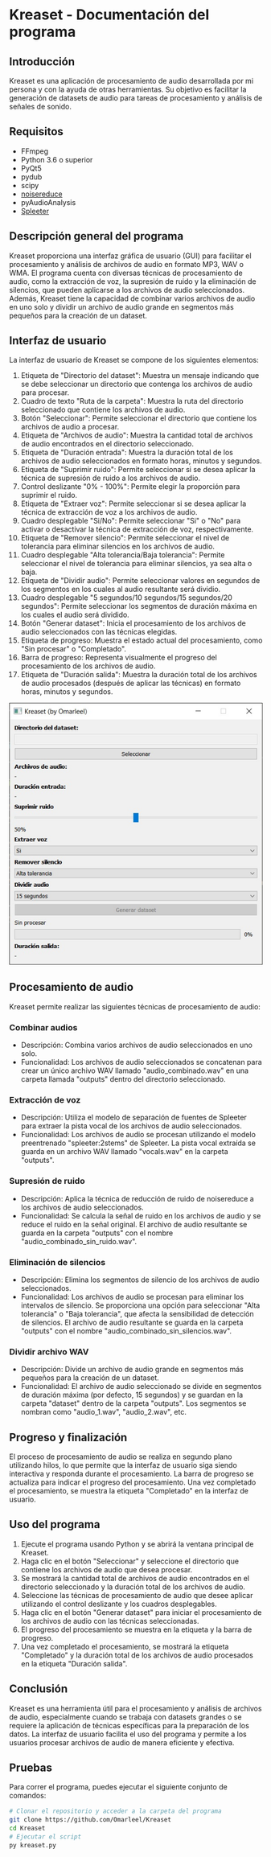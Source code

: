 # Kreaset - Documentación del programa

## Introducción
Kreaset es una aplicación de procesamiento de audio desarrollada por mi persona y con la ayuda de otras herramientas. Su objetivo es facilitar la generación de datasets de audio para tareas de procesamiento y análisis de señales de sonido.

## Requisitos
- FFmpeg
- Python 3.6 o superior
- PyQt5
- pydub
- scipy
- [noisereduce](https://github.com/timsainb/noisereduce)
- pyAudioAnalysis
- [Spleeter](https://github.com/deezer/spleeter)

## Descripción general del programa
Kreaset proporciona una interfaz gráfica de usuario (GUI) para facilitar el procesamiento y análisis de archivos de audio en formato MP3, WAV o WMA. El programa cuenta con diversas técnicas de procesamiento de audio, como la extracción de voz, la supresión de ruido y la eliminación de silencios, que pueden aplicarse a los archivos de audio seleccionados. Además, Kreaset tiene la capacidad de combinar varios archivos de audio en uno solo y dividir un archivo de audio grande en segmentos más pequeños para la creación de un dataset.

## Interfaz de usuario
La interfaz de usuario de Kreaset se compone de los siguientes elementos:

1. Etiqueta de "Directorio del dataset": Muestra un mensaje indicando que se debe seleccionar un directorio que contenga los archivos de audio para procesar.
2. Cuadro de texto "Ruta de la carpeta": Muestra la ruta del directorio seleccionado que contiene los archivos de audio.
3. Botón "Seleccionar": Permite seleccionar el directorio que contiene los archivos de audio a procesar.
4. Etiqueta de "Archivos de audio": Muestra la cantidad total de archivos de audio encontrados en el directorio seleccionado.
5. Etiqueta de "Duración entrada": Muestra la duración total de los archivos de audio seleccionados en formato horas, minutos y segundos.
6. Etiqueta de "Suprimir ruido": Permite seleccionar si se desea aplicar la técnica de supresión de ruido a los archivos de audio.
7. Control deslizante "0% - 100%": Permite elegir la proporción para suprimir el ruido.
8. Etiqueta de "Extraer voz": Permite seleccionar si se desea aplicar la técnica de extracción de voz a los archivos de audio.
9. Cuadro desplegable "Si/No": Permite seleccionar "Si" o "No" para activar o desactivar la técnica de extracción de voz, respectivamente.
10. Etiqueta de "Remover silencio": Permite seleccionar el nivel de tolerancia para eliminar silencios en los archivos de audio.
11. Cuadro desplegable "Alta tolerancia/Baja tolerancia": Permite seleccionar el nivel de tolerancia para eliminar silencios, ya sea alta o baja.
12. Etiqueta de "Dividir audio": Permite seleccionar valores en segundos de los segmentos en los cuales al audio resultante será dividio.
13. Cuadro desplegable "5 segundos/10 segundos/15 segundos/20 segundos": Permite seleccionar los segmentos de duración máxima en los cuales el audio será dividido.
14. Botón "Generar dataset": Inicia el procesamiento de los archivos de audio seleccionados con las técnicas elegidas.
15. Etiqueta de progreso: Muestra el estado actual del procesamiento, como "Sin procesar" o "Completado".
16. Barra de progreso: Representa visualmente el progreso del procesamiento de los archivos de audio.
17. Etiqueta de "Duración salida": Muestra la duración total de los archivos de audio procesados (después de aplicar las técnicas) en formato horas, minutos y segundos.

![Interfaz gráfica del programa](https://raw.githubusercontent.com/Omarleel/Kreaset/main/Assets/interfaz_de_usuario.jpg)

## Procesamiento de audio
Kreaset permite realizar las siguientes técnicas de procesamiento de audio:

### Combinar audios
- Descripción: Combina varios archivos de audio seleccionados en uno solo.
- Funcionalidad: Los archivos de audio seleccionados se concatenan para crear un único archivo WAV llamado "audio_combinado.wav" en una carpeta llamada "outputs" dentro del directorio seleccionado.

### Extracción de voz
- Descripción: Utiliza el modelo de separación de fuentes de Spleeter para extraer la pista vocal de los archivos de audio seleccionados.
- Funcionalidad: Los archivos de audio se procesan utilizando el modelo preentrenado "spleeter:2stems" de Spleeter. La pista vocal extraída se guarda en un archivo WAV llamado "vocals.wav" en la carpeta "outputs".

### Supresión de ruido
- Descripción: Aplica la técnica de reducción de ruido de noisereduce a los archivos de audio seleccionados.
- Funcionalidad: Se calcula la señal de ruido en los archivos de audio y se reduce el ruido en la señal original. El archivo de audio resultante se guarda en la carpeta "outputs" con el nombre "audio_combinado_sin_ruido.wav".

### Eliminación de silencios
- Descripción: Elimina los segmentos de silencio de los archivos de audio seleccionados.
- Funcionalidad: Los archivos de audio se procesan para eliminar los intervalos de silencio. Se proporciona una opción para seleccionar "Alta tolerancia" o "Baja tolerancia", que afecta la sensibilidad de detección de silencios. El archivo de audio resultante se guarda en la carpeta "outputs" con el nombre "audio_combinado_sin_silencios.wav".

### Dividir archivo WAV
- Descripción: Divide un archivo de audio grande en segmentos más pequeños para la creación de un dataset.
- Funcionalidad: El archivo de audio seleccionado se divide en segmentos de duración máxima (por defecto, 15 segundos) y se guardan en la carpeta "dataset" dentro de la carpeta "outputs". Los segmentos se nombran como "audio_1.wav", "audio_2.wav", etc.

## Progreso y finalización
El proceso de procesamiento de audio se realiza en segundo plano utilizando hilos, lo que permite que la interfaz de usuario siga siendo interactiva y responda durante el procesamiento. La barra de progreso se actualiza para indicar el progreso del procesamiento. Una vez completado el procesamiento, se muestra la etiqueta "Completado" en la interfaz de usuario.

## Uso del programa
1. Ejecute el programa usando Python y se abrirá la ventana principal de Kreaset.
2. Haga clic en el botón "Seleccionar" y seleccione el directorio que contiene los archivos de audio que desea procesar.
3. Se mostrará la cantidad total de archivos de audio encontrados en el directorio seleccionado y la duración total de los archivos de audio.
4. Seleccione las técnicas de procesamiento de audio que desee aplicar utilizando el control deslizante y los cuadros desplegables.
5. Haga clic en el botón "Generar dataset" para iniciar el procesamiento de los archivos de audio con las técnicas seleccionadas.
6. El progreso del procesamiento se muestra en la etiqueta y la barra de progreso.
7. Una vez completado el procesamiento, se mostrará la etiqueta "Completado" y la duración total de los archivos de audio procesados en la etiqueta "Duración salida".

## Conclusión
Kreaset es una herramienta útil para el procesamiento y análisis de archivos de audio, especialmente cuando se trabaja con datasets grandes o se requiere la aplicación de técnicas específicas para la preparación de los datos. La interfaz de usuario facilita el uso del programa y permite a los usuarios procesar archivos de audio de manera eficiente y efectiva.

## Pruebas
Para correr el programa, puedes ejecutar el siguiente conjunto de comandos:
```bash
# Clonar el repositorio y acceder a la carpeta del programa
git clone https://github.com/Omarleel/Kreaset
cd Kreaset
# Ejecutar el script
py kreaset.py

